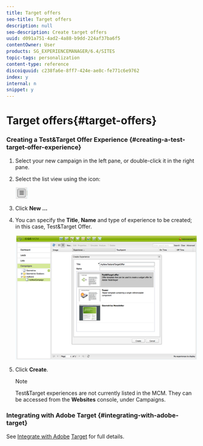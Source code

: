 ```yaml
---
title: Target offers
seo-title: Target offers
description: null
seo-description: Create target offers
uuid: d091a751-4ad2-4a88-b9dd-224af37ba6f5
contentOwner: User
products: SG_EXPERIENCEMANAGER/6.4/SITES
topic-tags: personalization
content-type: reference
discoiquuid: c238fa6e-8ff7-424e-ae8c-fe771c6e9762
index: y
internal: n
snippet: y
---
```


# Target offers{#target-offers}

<!--
Comment Type: remark
Last Modified By: unknown unknown (ims-author-77F410094CD97C4F0A746C1B@AdobeID)
Last Modified Date: 2017-11-30T05:07:10.645-0500
<p>Old text seems obsolete. Need to revisit.</p>
-->

<!--
Comment Type: draft

<img imageRotate="0" src="assets/chlimage_1-156.png" />
-->

<!--
Comment Type: draft

<img imageRotate="0" src="assets/chlimage_1-157.png" />
-->

### Creating a Test&Target Offer Experience {#creating-a-test-target-offer-experience}

1. Select your new campaign in the left pane, or double-click it in the right pane.
1. Select the list view using the icon:

   ![](assets/chlimage_1-158.png)

1. Click **New ...**
1. You can specify the **Title**, **Name** and type of experience to be created; in this case, Test&Target Offer.

   ![](assets/chlimage_1-159.png)

1. Click **Create**.

   >[!NOTE]
   >
   >Test&Target experiences are not currently listed in the MCM. They can be accessed from the **Websites** console, under Campaigns.

### Integrating with Adobe Target {#integrating-with-adobe-target}

See [Integrate with Adobe](../../../sites/administering/using/target.md) [Target](../../../sites/administering/using/target.md) for full details.
